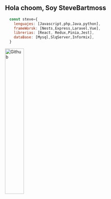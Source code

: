 ## Hola choom, Soy SteveBartmoss

```javascript
  const steve={
    lenguajes: [Javascript,php,Java,python],
    frameWorsk: [Nests,Express,Laravel,Vue],
    librerias: [React, Redux,Pinia,Jest],
    dataBase: [Mysql,SlqServer,Informix],
  }
```

<img width="35%" alt="Github" src="https://media3.giphy.com/media/v1.Y2lkPTc5MGI3NjExeWwxZW9kdTBtNW5jZG1maWZvM2dycXhqdzgwNDlzenFueDk4NHdwZCZlcD12MV9pbnRlcm5hbF9naWZfYnlfaWQmY3Q9Zw/ENY5vJgJPEfG3Ym14H/giphy.gif" />

<!--
**SteveBartmoss/SteveBartmoss** is a ✨ _special_ ✨ repository because its `README.md` (this file) appears on your GitHub profile.

Here are some ideas to get you started:

- 🔭 I’m currently working on ...
- 🌱 I’m currently learning ...
- 👯 I’m looking to collaborate on ...
- 🤔 I’m looking for help with ...
- 💬 Ask me about ...
- 📫 How to reach me: ...
- 😄 Pronouns: ...
- ⚡ Fun fact: ...
-->
